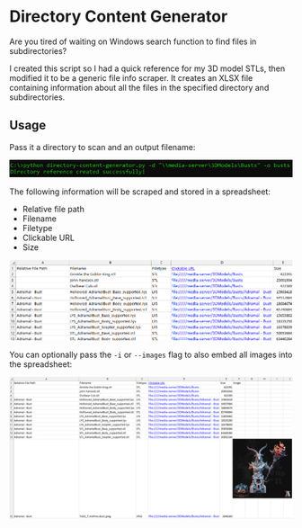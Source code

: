 # Directory Content Generator

Are you tired of waiting on Windows search function to find files in subdirectories? 

I created this script so I had a quick reference for my 3D model STLs, then modified it to be a generic file info scraper. It creates an XLSX file containing information about all the files in the specified directory and subdirectories.

## Usage

Pass it a directory to scan and an output filename:

![Command Line Interface](./images/cmd.png)

The following information will be scraped and stored in a spreadsheet:

- Relative file path
- Filename
- Filetype
- Clickable URL
- Size

![Spreadsheet Screenshot](./images/output.png)

You can optionally pass the `-i` or `--images` flag to also embed all images into the spreadsheet:

![Spreadsheet Screenshot](./images/output_with_images.png)
